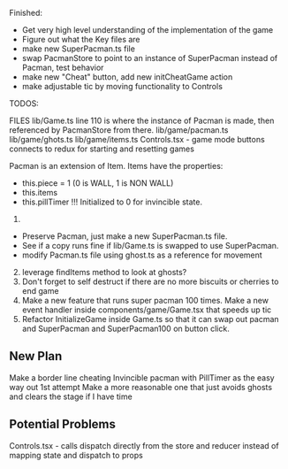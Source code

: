 Finished:
- Get very high level understanding of the implementation of the game
- Figure out what the Key files are
- make new SuperPacman.ts file
- swap PacmanStore to point to an instance of SuperPacman instead of Pacman, test behavior
- make new "Cheat" button, add new initCheatGame action 
- make adjustable tic by moving functionality to Controls

TODOS:

FILES
   lib/Game.ts line 110 is where the instance of Pacman is made, then referenced by PacmanStore from there.
   lib/game/pacman.ts
   lib/game/ghots.ts
   lib/game/items.ts
   Controls.tsx - game mode buttons connects to redux for starting and resetting games

Pacman is an extension of Item. 
Items have the properties:
- this.piece = 1 (0 is WALL, 1 is NON WALL)
- this.items 
- this.pillTimer !!! Initialized to 0 for invincible state.
1.
  - Preserve Pacman, just make a new SuperPacman.ts file.
  - See if a copy runs fine if lib/Game.ts is swapped to use SuperPacman. 
  - modify Pacman.ts file using ghost.ts as a reference for movement

2. leverage findItems method to look at ghosts?
3. Don't forget to self destruct if there are no more biscuits or cherries to end game
4. Make a new feature that runs super pacman 100 times. Make a new event handler inside components/game/Game.tsx that speeds up tic
5. Refactor InitializeGame inside Game.ts so that it can swap out pacman and SuperPacman and SuperPacman100 on button click.

## New Plan

Make a border line cheating Invincible pacman with PillTimer as the easy way out 1st attempt
Make a more reasonable one that just avoids ghosts and clears the stage if I have time



## Potential Problems

Controls.tsx - calls dispatch directly from the store and reducer instead of mapping state and dispatch to props


